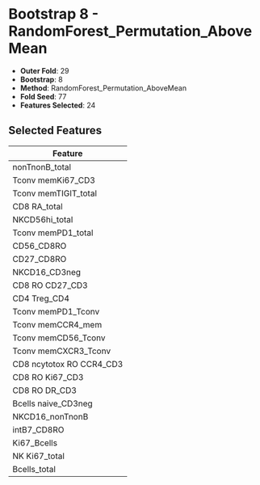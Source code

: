 # Bootstrap 8 - RandomForest_Permutation_AboveMean

- **Outer Fold**: 29
- **Bootstrap**: 8
- **Method**: RandomForest_Permutation_AboveMean
- **Fold Seed**: 77
- **Features Selected**: 24

## Selected Features

| Feature |
|---------|
| nonTnonB_total |
| Tconv memKi67_CD3 |
| Tconv memTIGIT_total |
| CD8 RA_total |
| NKCD56hi_total |
| Tconv memPD1_total |
| CD56_CD8RO |
| CD27_CD8RO |
| NKCD16_CD3neg |
| CD8 RO CD27_CD3 |
| CD4 Treg_CD4 |
| Tconv memPD1_Tconv |
| Tconv memCCR4_mem |
| Tconv memCD56_Tconv |
| Tconv memCXCR3_Tconv |
| CD8 ncytotox RO CCR4_CD3 |
| CD8  RO Ki67_CD3 |
| CD8 RO DR_CD3 |
| Bcells naive_CD3neg |
| NKCD16_nonTnonB |
| intB7_CD8RO |
| Ki67_Bcells |
| NK Ki67_total |
| Bcells_total |
